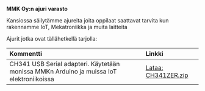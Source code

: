 **MMK Oy:n ajuri varasto**


Kansiossa säilytämme ajureita joita oppilaat saattavat tarvita kun rakennamme IoT, 
Mekatroniikka ja muita laitteita

Ajurit jotka ovat tällähetkellä tarjolla:

|Kommentti   |  Linkki |
|:---------- |:-------|
| CH341 USB Serial adapteri. Käytetään monissa MMKn Arduino ja muissa IoT elektroniikoissa | [Lataa: CH341ZER.zip](https://github.com/mmkoy/hsm/blob/master/Drivers/CH341SER.zip)|


